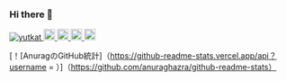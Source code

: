 ### Hi there 👋

<!--
**happy663/happy663** is a ✨ _special_ ✨ repository because its `README.md` (this file) appears on your GitHub profile.

Here are some ideas to get you started:

- 🔭 I’m currently working on ...
- 🌱 I’m currently learning ...
- 👯 I’m looking to collaborate on ...
- 🤔 I’m looking for help with ...
- 💬 Ask me about ...
- 📫 How to reach me: ...
- 😄 Pronouns: ...
- ⚡ Fun fact: ...
-->

<p align="left"> 
  <a href="https://github.com/happy663/happy663/">
    <img src="https://komarev.com/ghpvc/?username=happy663" alt="yutkat" />
  </a>
  <a href="http://twitter.com/Fafner_sou">
    <img height="20" src="https://img.shields.io/twitter/follow/Fafner_sou?label=Twitter&logo=twitter&style=flat" />
  </a>
  <a href="https://github.com/yutkat">
    <img height="20" src="https://img.shields.io/github/followers/happy663?label=follow&logo=github&style=flat" />
  </a>
  <a href="http://qiita.com/happy663">
    <img height="20" src="https://qiita-badge.apiapi.app/s/happy663/posts.svg" />
  </a>
  <//qiita.com/happy663">
    <img height="20" src="https://qiita-badge.apiapi.app/s/happy663/contributions.svg" />
  </a>
</p>
  
  
  
  
  [！[AnuragのGitHub統計]（https://github-readme-stats.vercel.app/api？username = ）]（https://github.com/anuraghazra/github-readme-stats）

